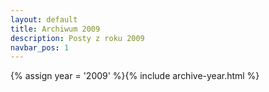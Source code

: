 ```yaml
---
layout: default
title: Archiwum 2009
description: Posty z roku 2009
navbar_pos: 1
---
```

{% assign year = '2009' %}{% include archive-year.html %}